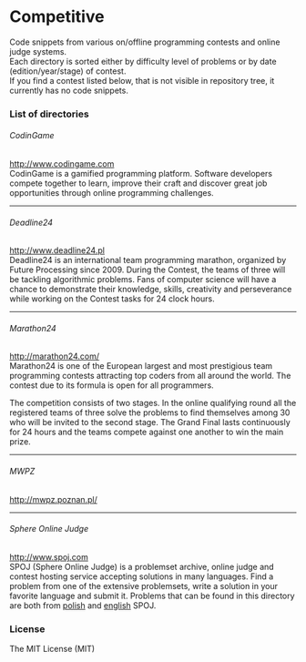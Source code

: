 # Competitive
Code snippets from various on/offline programming contests and online judge systems.  
Each directory is sorted either by difficulty level of problems or by date (edition/year/stage) of contest.  
If you find a contest listed below, that is not visible in repository tree, it currently has no code snippets.

### List of directories

###### CodinGame
http://www.codingame.com  
CodinGame is a gamified programming platform. Software developers compete together to learn, improve their craft and discover great job opportunities through online programming challenges.

---
###### Deadline24
http://www.deadline24.pl  
Deadline24 is an international team programming marathon, organized by Future Processing since 2009. During the Contest, the teams of three will be tackling algorithmic problems. Fans of computer science will have a chance to demonstrate their knowledge, skills, creativity and perseverance while working on the Contest tasks for 24 clock hours.

---
###### Marathon24
http://marathon24.com/  
Marathon24 is one of the European largest and most prestigious team programming contests attracting top coders from all around the world. The contest due to its formula is open for all programmers.

The competition consists of two stages. In the online qualifying round all the registered teams of three solve the problems to find themselves among 30 who will be invited to the second stage. The Grand Final lasts continuously for 24 hours and the teams compete against one another to win the main prize. 

---
###### MWPZ
http://mwpz.poznan.pl/

---
###### Sphere Online Judge
http://www.spoj.com  
SPOJ (Sphere Online Judge) is a problemset archive, online judge and contest hosting service accepting solutions in many languages. Find a problem from one of the extensive problemsets, write a solution in your favorite language and submit it. Problems that can be found in this directory are both from [polish](http://www.pl.spoj.com) and [english](http://www.spoj.com) SPOJ.

### License
The MIT License (MIT)
